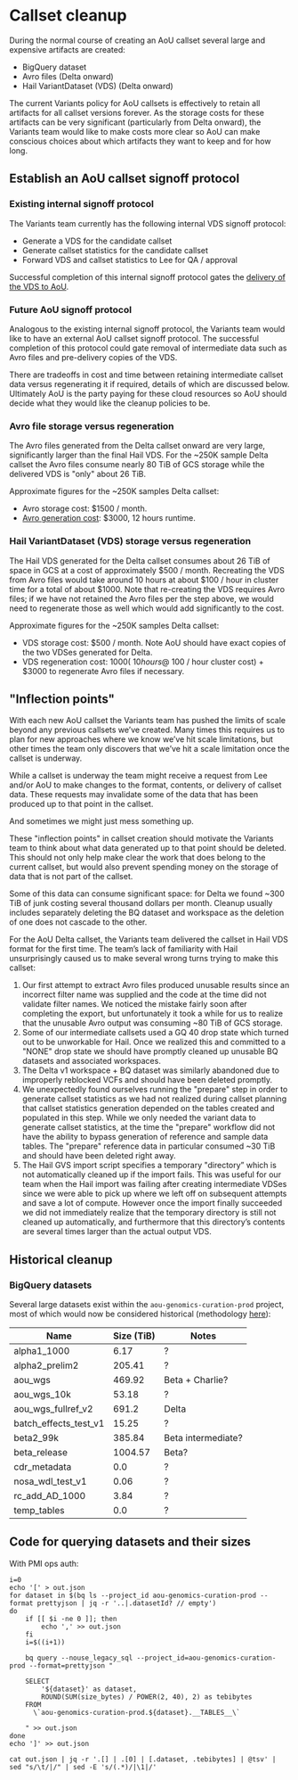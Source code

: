 # Callset cleanup

During the normal course of creating an AoU callset several large and expensive artifacts are created:

* BigQuery dataset
* Avro files (Delta onward)
* Hail VariantDataset (VDS) (Delta onward)

The current Variants policy for AoU callsets is effectively to retain all artifacts for all callset versions forever. As
the storage costs for these artifacts can be very significant (particularly from Delta onward), the Variants team would
like to make costs more clear so AoU can make conscious choices about which artifacts they want to keep and for how
long.

## Establish an AoU callset signoff protocol

### Existing internal signoff protocol

The Variants team currently has the following internal VDS signoff protocol:

* Generate a VDS for the candidate callset
* Generate callset statistics for the candidate callset
* Forward VDS and callset statistics to Lee for QA / approval

Successful completion of this internal signoff protocol gates
the [delivery of the VDS to AoU](../vds/delivery/Delivering%20a%20VDS.md).

### Future AoU signoff protocol

Analogous to the existing internal signoff protocol, the Variants team would like to have an external AoU callset
signoff protocol. The successful completion of this protocol could gate removal of intermediate data such as Avro files
and pre-delivery copies of the VDS.

There are tradeoffs in cost and time between retaining intermediate callset data versus regenerating it if required,
details of which are discussed below. Ultimately AoU is the party paying for these cloud resources so AoU should
decide what they would like the cleanup policies to be.

### Avro file storage versus regeneration

The Avro files generated from the Delta callset onward are very large, significantly larger than the final Hail VDS.
For the ~250K sample Delta callset the Avro files consume nearly 80 TiB of GCS storage while the delivered VDS is
"only" about 26 TiB.

Approximate figures for the ~250K samples Delta callset:

* Avro storage cost: $1500 / month.
* [Avro generation cost](https://docs.google.com/spreadsheets/d/1fcmEVWvjsx4XFLT9ZUsruUznnlB94xKgDIIyCGu6ryQ/edit#gid=0):
  $3000, 12 hours runtime.

### Hail VariantDataset (VDS) storage versus regeneration

The Hail VDS generated for the Delta callset consumes about 26 TiB of space in GCS at a cost of approximately $500 /
month. Recreating the VDS from Avro files would take around 10 hours at about $100 / hour in cluster time for a total of
about $1000. Note that re-creating the VDS requires Avro files; if we have not retained the Avro files per the step
above, we would need to regenerate those as well which would add significantly to the cost.

Approximate figures for the ~250K samples Delta callset:

* VDS storage cost: $500 / month. Note AoU should have exact copies of the two VDSes generated for Delta.
* VDS regeneration cost: $1000 (~10 hours @ ~$100 / hour cluster cost) + $3000 to regenerate Avro files if necessary.

## "Inflection points"

With each new AoU callset the Variants team has pushed the limits of scale beyond any previous callsets
we’ve created. Many times this requires us to plan for new approaches where we know we’ve hit scale limitations, but
other times the team only discovers that we’ve hit a scale limitation once the callset is underway.

While a callset is underway the team might receive a request from Lee and/or AoU to make changes to the format,
contents, or delivery of callset data. These requests may invalidate some of the data that has been produced up to that
point in the callset.

And sometimes we might just mess something up.

These "inflection points" in callset creation should motivate the Variants team to think about what data generated
up to that point should be deleted. This should not only help make clear the work that does belong to the current
callset, but would also prevent spending money on the storage of data that is not part of the callset.

Some of this data can consume significant space: for Delta we found ~300 TiB of junk costing several thousand dollars
per month. Cleanup usually includes separately deleting the BQ dataset and workspace as the deletion of one does not
cascade to the other.

For the AoU Delta callset, the Variants team delivered the callset in Hail VDS format for the first time. The team’s
lack of familiarity with Hail unsurprisingly caused us to make several wrong turns trying to make this callset:

1. Our first attempt to extract Avro files produced unusable results since an incorrect filter name was supplied and the
   code at the time did not validate filter names. We noticed the mistake fairly soon after completing the export, but
   unfortunately it took a while for us to realize that the unusable Avro output was consuming ~80 TiB of GCS storage.
2. Some of our intermediate callsets used a GQ 40 drop state which turned out to be unworkable for Hail. Once we
   realized this and committed to a "NONE" drop state we should have promptly cleaned up unusable BQ datasets and
   associated workspaces.
3. The Delta v1 workspace + BQ dataset was similarly abandoned due to improperly reblocked VCFs and should have been
   deleted promptly.
4. We unexpectedly found ourselves running the "prepare" step in order to generate callset statistics as we had not
   realized during callset planning that callset statistics generation depended on the tables created and populated in
   this step. While we only needed the variant data to generate callset statistics, at the time the "prepare" workflow
   did not have the ability to bypass generation of reference and sample data tables. The "prepare" reference data in
   particular consumed ~30 TiB and should have been deleted right away.
5. The Hail GVS import script specifies a temporary "directory” which is not automatically cleaned up if the import
   fails. This was useful for our team when the Hail import was failing after creating intermediate VDSes since we were
   able to pick up where we left off on subsequent attempts and save a lot of compute. However once the import finally
   succeeded we did not immediately realize that the temporary directory is still not cleaned up automatically, and
   furthermore that this directory’s contents are several times larger than the actual output VDS.

## Historical cleanup

### BigQuery datasets

Several large datasets exist within the `aou-genomics-curation-prod` project, most of
which would now be considered historical (methodology [here](#code-for-querying-datasets-and-their-sizes)):

| Name | Size (TiB) | Notes              |
|------|------------|--------------------|
|alpha1_1000|6.17| ?                  |
|alpha2_prelim2|205.41| ?                  |
|aou_wgs|469.92| Beta + Charlie?    |
|aou_wgs_10k|53.18| ?                  |
|aou_wgs_fullref_v2|691.2| Delta              |
|batch_effects_test_v1|15.25| ?                  |
|beta2_99k|385.84| Beta intermediate? |
|beta_release|1004.57| Beta?              |
|cdr_metadata|0.0| ?                  |
|nosa_wdl_test_v1|0.06| ?                  |
|rc_add_AD_1000|3.84| ?                  |
|temp_tables|0.0| ?                  |

## Code for querying datasets and their sizes

With PMI ops auth:

```shell
i=0
echo '[' > out.json
for dataset in $(bq ls --project_id aou-genomics-curation-prod --format prettyjson | jq -r '..|.datasetId? // empty')
do
    if [[ $i -ne 0 ]]; then
        echo ',' >> out.json
    fi
    i=$((i+1))

    bq query --nouse_legacy_sql --project_id=aou-genomics-curation-prod --format=prettyjson "
    
    SELECT
        '${dataset}' as dataset,
        ROUND(SUM(size_bytes) / POWER(2, 40), 2) as tebibytes
    FROM
      \`aou-genomics-curation-prod.${dataset}.__TABLES__\`

    " >> out.json
done
echo ']' >> out.json

cat out.json | jq -r '.[] | .[0] | [.dataset, .tebibytes] | @tsv' | sed "s/\t/|/" | sed -E 's/(.*)/|\1|/'
```
